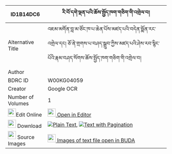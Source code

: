 |ID1B14DC6|རི་བོ་དགེ་ལྡན་པའི་ཆོས་སྤྱོད་ཁག་གཅིག་གི་འགྲེལ་བ། 
| --- | --- 
|Alternative Title |འཇམ་མགོན་བླ་མ་ཙོང་ཁ་པ་ཆེན་པོས་མཛད་པའི་བདེན་སྨོན་རང་འགྲེལ་དང། ཅོ་ནེ་གྲགས་པ་བཤད་སྒྲུབ་ཀྱིས་མཛད་པའི་ཤེས་རབ་སྙིང་པོའི་རྣམ་བཤད་སོགས་ཆོས་སྤྱོད་ཁག་གཅིག་གི་འགྲེལ་བ།
|Author | 
|BDRC ID | W00KG04059
|Creator | Google OCR
|Number of Volumes| 1
|<img width="25" src="https://img.icons8.com/color/25/000000/edit-property.png">Edit Online| [<img width="25" src="https://avatars.githubusercontent.com/u/45091458?s=200&v=4"> Open in Editor](http://editor.openpecha.org/ID1B14DC6)
|<img width="25" src="https://img.icons8.com/fluent/48/000000/download-2.png"/>  Download | [![](https://img.icons8.com/color/20/000000/txt.png)Plain Text](https://github.com/Openpecha/ID1B14DC6/releases/download/v1/riwo_ge_denpa_i_chocho_khakchi_plain_ID1B14DC6.zip), [![](https://img.icons8.com/color/20/000000/txt.png)Text with Pagination](https://github.com/Openpecha/ID1B14DC6/releases/download/v1/riwo_ge_denpa_i_chocho_khakchi_pages_ID1B14DC6.zip)
|<img width="25" src="https://img.icons8.com/plasticine/100/000000/pictures-folder.png"/>  Source Images | [<img width="25" src="https://library.bdrc.io/icons/BUDA-small.svg"> Images of text file open in BUDA](https://library.bdrc.io/show/bdr:W00KG04059)